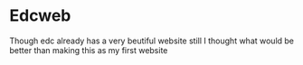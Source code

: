 # Edcweb
Though edc already has a very beutiful website still I thought what would be better than making this as my first website

